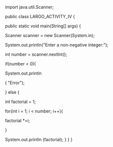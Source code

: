 import java.util.Scanner;

public class LARGO_ACTIVITY_IV {

public static void main(String[] args) {

Scanner scanner = new Scanner(System.in);

System.out.println("Enter a non-negative integer:");

int number = scanner.nextInt();

if(number < 0){

System.out.println

( "Error");

} else {

int factorial = 1;

for(int i = 1; i < number; i++){

factorial *=i;

}

System.out.println (factorial); 
          }
        }
     }
